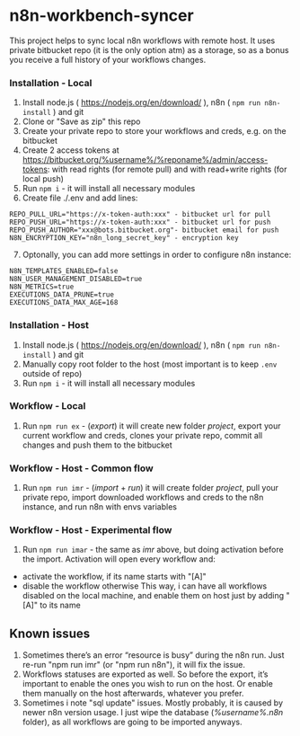 # n8n-workbench-syncer
This project helps to sync local n8n workflows with remote host. It uses private bitbucket repo (it is the only option atm) as a storage, so as a bonus you receive a full history of your workflows changes.

### Installation - Local

1. Install node.js ( https://nodejs.org/en/download/ ), n8n ( `npm run n8n-install` ) and git
2. Clone or "Save as zip" this repo
3. Create your private repo to store your workflows and creds, e.g. on the bitbucket 
4. Create 2 access tokens at https://bitbucket.org/%username%/%reponame%/admin/access-tokens: with read rights (for remote pull) and with read+write rights (for local push) 
5. Run `npm i` - it will install all necessary modules
6. Create file ./.env and add lines: 
```
REPO_PULL_URL="https://x-token-auth:xxx" - bitbucket url for pull
REPO_PUSH_URL="https://x-token-auth:xxx" - bitbucket url for push
REPO_PUSH_AUTHOR="xxx@bots.bitbucket.org"- bitbucket email for push
N8N_ENCRYPTION_KEY="n8n_long_secret_key" - encryption key
```
7. Optonally, you can add more settings in order to configure n8n instance:
```
N8N_TEMPLATES_ENABLED=false
N8N_USER_MANAGEMENT_DISABLED=true
N8N_METRICS=true
EXECUTIONS_DATA_PRUNE=true
EXECUTIONS_DATA_MAX_AGE=168
```

### Installation - Host
1. Install node.js ( https://nodejs.org/en/download/ ), n8n ( `npm run n8n-install` ) and git
2. Manually copy root folder to the host (most important is to keep `.env` outside of repo)
3. Run `npm i` - it will install all necessary modules

### Workflow - Local
1. Run `npm run ex` - (*export*) it will create new folder *project*, export your current workflow and creds, clones your private repo, commit all changes and push them to the bitbucket

### Workflow - Host - Common flow
1. Run `npm run imr` - (*import* + *run*) it will create folder *project*, pull your private repo, import downloaded workflows and creds to the n8n instance, and run n8n with envs variables

### Workflow - Host - Experimental flow
1. Run `npm run imar` - the same as *imr* above, but doing activation before the import. Activation will open every workflow and:
- activate the workflow, if its name starts with "[A]"
- disable the workflow otherwise
This way, i can have all workflows disabled on the local machine, and enable them on host just by adding "[A]" to its name

## Known issues
1. Sometimes there’s an error “resource is busy” during the n8n run. Just re-run "npm run imr" (or "npm run n8n"), it will fix the issue.
2. Workflows statuses are exported as well. So before the export, it’s important to enable the ones you wish to run on the host. Or enable them manually on the host afterwards, whatever you prefer.
3. Sometimes i note "sql update" issues. Mostly probably, it is caused by newer n8n version usage. I just wipe the database (*%username%\.n8n* folder), as all workflows are going to be imported anyways.